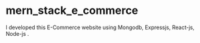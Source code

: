 # mern_stack_e_commerce
I developed this E-Commerce website using Mongodb, Expressjs, React-js, Node-js . 
